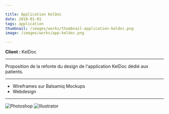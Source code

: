 ```yaml
---

title: Application KelDoc
date: 2018-01-01
tags: application
thumbnail: /images/works/thumbnail-application-keldoc.png
image: /images/works/app-keldoc.png

---
```


**Client :** KelDoc

---

Proposition de la refonte du design de l'application KelDoc dédié aux patients.

---

- Wireframes sur Balsamiq Mockups
- Webdesign

---

![Photoshop](/images/icons/photoshop.svg)
![Illustrator](/images/icons/illustrator.svg)
